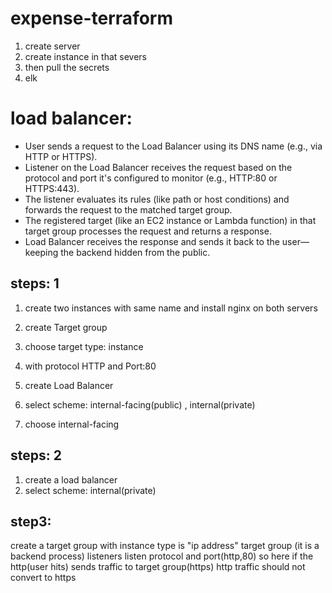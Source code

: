 # expense-terraform

1. create server
2. create instance in that severs
3. then pull the secrets
4. elk


load balancer:
==============
- User sends a request to the Load Balancer using its DNS name (e.g., via HTTP or HTTPS).
- Listener on the Load Balancer receives the request based on the protocol and port it's configured to monitor (e.g., HTTP:80 or HTTPS:443).
- The listener evaluates its rules (like path or host conditions) and forwards the request to the matched target group.
- The registered target (like an EC2 instance or Lambda function) in that target group processes the request and returns a response.
- Load Balancer receives the response and sends it back to the user—keeping the backend hidden from the public.


steps: 1
--------
1. create two instances with same name and install nginx on both servers
2. create Target group
3. choose target type: instance
4. with protocol HTTP and Port:80 


1. create Load Balancer
2. select scheme: internal-facing(public) , internal(private)
3. choose internal-facing

steps: 2
--------
1. create a load balancer
2. select scheme: internal(private)

step3:
------
create a target group with instance type is "ip address"
target group (it is a backend process) 
listeners listen protocol and port(http,80)
so here if the http(user hits) sends traffic to target group(https)
http traffic should not convert to https

